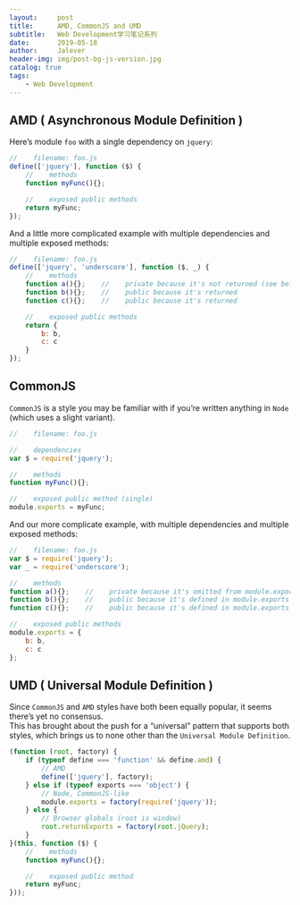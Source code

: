 ```yaml
---
layout:     post
title:      AMD, CommonJS and UMD
subtitle:   Web Development学习笔记系列
date:       2019-05-18
author:     Jalever
header-img: img/post-bg-js-version.jpg
catalog: true
tags:
    - Web Development
---
```



## AMD ( Asynchronous Module Definition )
Here’s module `foo` with a single dependency on `jquery`:
```js
//    filename: foo.js
define(['jquery'], function ($) {
    //    methods
    function myFunc(){};

    //    exposed public methods
    return myFunc;
});
```

And a little more complicated example with multiple dependencies and multiple exposed methods:
```js
//    filename: foo.js
define(['jquery', 'underscore'], function ($, _) {
    //    methods
    function a(){};    //    private because it's not returned (see below)
    function b(){};    //    public because it's returned
    function c(){};    //    public because it's returned

    //    exposed public methods
    return {
        b: b,
        c: c
    }
});
```



## CommonJS
`CommonJS` is a style you may be familiar with if you’re written anything in `Node` (which uses a slight variant).
```js
//    filename: foo.js

//    dependencies
var $ = require('jquery');

//    methods
function myFunc(){};

//    exposed public method (single)
module.exports = myFunc;

```

And our more complicate example, with multiple dependencies and multiple exposed methods:
```js
//    filename: foo.js
var $ = require('jquery');
var _ = require('underscore');

//    methods
function a(){};    //    private because it's omitted from module.exports (see below)
function b(){};    //    public because it's defined in module.exports
function c(){};    //    public because it's defined in module.exports

//    exposed public methods
module.exports = {
    b: b,
    c: c
};
```


## UMD ( Universal Module Definition )
Since `CommonJS` and `AMD` styles have both been equally popular, it seems there’s yet no consensus.<br/>
This has brought about the push for a “universal” pattern that supports both styles, which brings us to none other than the `Universal Module Definition`.
```js
(function (root, factory) {
    if (typeof define === 'function' && define.amd) {
        // AMD
        define(['jquery'], factory);
    } else if (typeof exports === 'object') {
        // Node, CommonJS-like
        module.exports = factory(require('jquery'));
    } else {
        // Browser globals (root is window)
        root.returnExports = factory(root.jQuery);
    }
}(this, function ($) {
    //    methods
    function myFunc(){};

    //    exposed public method
    return myFunc;
}));
```
